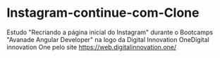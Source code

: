 # Instagram-continue-com-Clone
Estudo "Recriando a página inicial do Instagram" durante o Bootcamps "Avanade Angular Developer" na logo da Digital Innovation OneDigital innovation One pelo site https://web.digitalinnovation.one/
